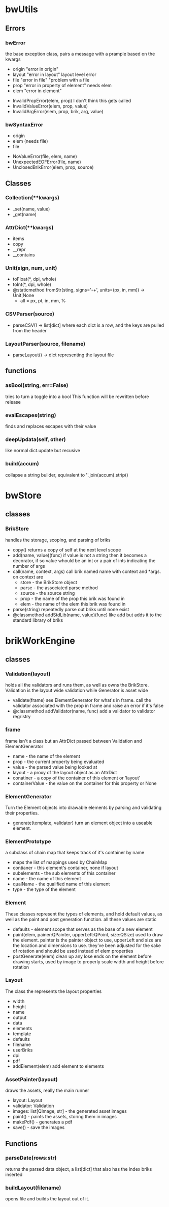 # bwUtils

## Errors

### bwError
the base exception class, pairs a message with a prample based on the kwargs
 * origin "error in origin"
 * layout "error in layout" layout level error
 * file "error in file" "problem with a  file
 * prop "error in property of element" needs elem
 * elem "error in element"

 - InvalidPropError(elem, prop) I don't think this gets called
 - InvalidValueError(elem, prop, value)
 - InvalidArgError(elem, prop, brik, arg, value)

### bwSyntaxError
* origin
* elem (needs file)
* file

- NoValueError(file, elem, name)
- UnexpectedEOFError(file, name)
- UnclosedBrikError(elem, prop, source)

## Classes

### Collection(**kwargs)
 - _set(name, value)
 - _get(name)

### AttrDict(**kwargs)
 - items
 - copy
 - __repr
 - __contains

 ### Unit(sign, num, unit)
 - toFloat(*, dpi, whole)
 - toInt(*, dpi, whole)
 - @staticmethod fromStr(sting, signs='-+', units=(px, in, mm)) -> Unit|None
    + all = px, pt, in, mm, %

### CSVParser(source)
 - parseCSV() -> list[dict] where each dict is a row, and the keys are pulled from the header

### LayoutParser(source, filename)
 - parseLayout() -> dict representing the layout file

## functions

### asBool(string, err=False)
tries to turn a toggle into a bool
This function will be rewritten before release

### evalEscapes(string)
finds and replaces escapes with their value

### deepUpdata(self, other)
like normal dict.update but recusive

### build(accum)
collapse a string builder, equivalent to ''.join(accum).strip()


# bwStore

## classes

### BrikStore
handles the storage, scoping, and parsing of briks
 - copy() returns a copy of self at the next level scope
 - add(name, value)(func) if value is not a string then it becomes a decorator, if so value whould be an int or a pair of ints indicating the number of args
 - call(name, context, args) call brik named name with context and *args. on context are
    - store - the BrikStore object
    - parse - the associated parse method
    - source - the source string
    - prop - the name of the prop this brik was found in
    - elem - the name of the elem this brik was found in
 - parse(string) repeatedly parse out briks until none exist
 - @classmethod addStdLib(name, value)(func) like add but adds it to the standard library of briks

# brikWorkEngine

## classes

### Validation(layout)
holds all the validators and runs them, as well as owns the BrikStore. Validation is the layout wide validation while Generator is asset wide
 - validate(frame) see ElementGenerator for what's in frame. call the validator associated with the prop in frame and raise an error if it's false
 - @classmethod addValidator(name, func) add a validator to validator regristry

### frame
frame isn't a class but an AttrDict passed between Validation and ElementGenerator
- name - the name of the element
- prop - the current property being evaluated
- value - the parsed value being looked at
- layout - a proxy of the layout object as an AttrDict
- conatiner - a copy of the container of this element or 'layout'
- containerValue - the value on the container for this property or None

### ElementGenerator
Turn the Element objects into drawable elements by parsing and validating their properties.
 - generate(template, validator) turn an element object into a useable element.

### ElementPrototype
a subclass of chain map that keeps track of it's container by name
 - maps  the list of mappings used by ChainMap
 - contianer - this element's container, none if layout
 - subelements - the sub elements of this container
 - name - the name of this element
 - qualName - the qualified name of this element
 - type - the type of the element

### Element
These classes represent the types of elements, and hold default values, as well as the paint and post generation function. all these values are static
 - defaults - element scope that serves as the base of a new element
 - paint(elem, painer:QPainter, upperLeft:QPoint, size:QSize) used to draw the element. painter is the painter object to use, upperLeft and size are the location and dimensions to use. they've been adjusted for the sake of rotation and should be used instead of elem properties
 - postGenerate(elem) clean up any lose ends on the element before drawing starts, used by image to properly scale width and height before rotation

### Layout
The class the represents the layout properties
 - width
 - height
 - name
 - output
 - data
 - elements
 - template
 - defaults
 - filename
 - userBriks
 - dpi
 - pdf
 - addElement(elem) add element to elements

### AssetPainter(layout)
draws the assets, really the main runner
- layout: Layout
- validator: Validation
- images: list[QImage, str] - the generated asset images
- paint() - paints the assets, storing them in images
- makePdf() - generates a pdf
- save() - save the images

## Functions

### parseDate(rows:str)
returns the parsed data object, a list[dict] that also has the index briks inserted

### buildLayout(filename)
opens file and builds the layout out of it. 
